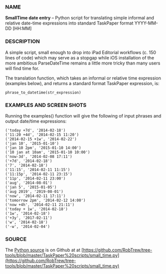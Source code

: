 ### NAME

**SmallTime date entry** – Python script for translating simple informal and relative date-time expressions into standard TaskPaper format YYYY-MM-DD [HH:MM]

### DESCRIPTION 

A simple script, small enough to drop into iPad Editorial workflows (c. 150 lines of code) which may serve as a stopgap while iOS installation of the more ambitious ParseDateTime remains a little more tricky than many users will find time for.

The translation function, which takes an informal or relative time expression (examples below), and returns a standard format TaskPaper expression, is:

    phrase_to_datetime(str_expression)


### EXAMPLES AND SCREEN SHOTS

Running the examples() function will give the following of input phrases and output date/time expressions:

    ('today +7d', '2014-02-18')
    ('11:20 +4d', '2014-02-15 11:20')
    ('2014-02-15 +1w', '2014-02-22')
    ('jan 10', '2015-01-10')
    ('jan 10 2pm', '2015-01-10 14:00')
    ('10 jan at 10am', '2015-01-10 10:00')
    ('now-3d', '2014-02-08 17:11')
    ('+7d', '2014-02-18')
    ('7', '2014-02-18')
    ('11:15', '2014-02-11 11:15')
    ('11:15p', '2014-02-11 23:15')
    ('11p', '2014-02-11 23:00')
    ('aug', '2014-08-01')
    ('jan 5', '2015-01-05')
    ('aug 2019', '2019-08-01')
    ('now', '2014-02-11 17:11')
    ('tomorrow 2pm', '2014-02-12 14:00')
    ('now +4h', '2014-02-11 21:11')
    ('today + 1w', '2014-02-18')
    ('1w', '2014-02-18')
    ('+3y', '2017-02-11')
    ('w', '2014-02-18')
    ('-w', '2014-02-04')


### SOURCE

The [Python source](https://github.com/RobTrew/tree-tools/blob/master/TaskPaper%20scripts/small_time.py) is on Github at at [https://github.com/RobTrew/tree-tools/blob/master/TaskPaper%20scripts/small_time.py](https://github.com/RobTrew/tree-tools/blob/master/TaskPaper%20scripts/small_time.py)

